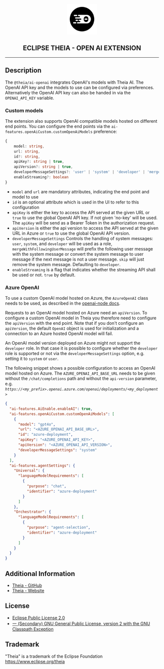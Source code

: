 <div align='center'>

<br />

<img src='https://raw.githubusercontent.com/eclipse-theia/theia/master/logo/theia.svg?sanitize=true' alt='theia-ext-logo' width='100px' />

<h2>ECLIPSE THEIA - OPEN AI EXTENSION</h2>

<hr />

</div>

## Description

The `@theia/ai-openai` integrates OpenAI's models with Theia AI.
The OpenAI API key and the models to use can be configured via preferences.
Alternatively the OpenAI API key can also be handed in via the `OPENAI_API_KEY` variable.

### Custom models

The extension also supports OpenAI compatible models hosted on different end points.
You can configure the end points via the `ai-features.openAiCustom.customOpenAiModels` preference:

```ts
{
    model: string,
    url: string,
    id?: string,
    apiKey?: string | true,
    apiVersion?: string | true,
    developerMessageSettings?: 'user' | 'system' | 'developer' | 'mergeWithFollowingUserMessage' | 'skip',
    enableStreaming?: boolean
}
```

- `model` and `url` are mandatory attributes, indicating the end point and model to use
- `id` is an optional attribute which is used in the UI to refer to this configuration
- `apiKey` is either the key to access the API served at the given URL or `true` to use the global OpenAI API key. If not given 'no-key' will be used. The `apiKey` will be send as a Bearer Token in the authorization request.
- `apiVersion` is either the api version to access the API served at the given URL in Azure or `true` to use the global OpenAI API version.
- `developerMessageSettings` Controls the handling of system messages: `user`, `system`, and `developer` will be used as a role, `mergeWithFollowingUserMessage` will prefix the
  following user message with the system message or convert the system message to user message if the next message is not a user message. `skip` will just remove the system message.
  Defaulting to `developer`.
- `enableStreaming` is a flag that indicates whether the streaming API shall be used or not. `true` by default.

### Azure OpenAI

To use a custom OpenAI model hosted on Azure, the `AzureOpenAI` class needs to be used, as described in the
[openai-node docs](https://github.com/openai/openai-node?tab=readme-ov-file#microsoft-azure-openai).

Requests to an OpenAI model hosted on Azure need an `apiVersion`. To configure a custom OpenAI model in Theia you therefore need to configure the `apiVersion` with the end point.
Note that if you don't configure an `apiVersion`, the default `OpenAI` object is used for initialization and a connection to an Azure hosted OpenAI model will fail.

An OpenAI model version deployed on Azure might not support the `developer` role. In that case it is possible to configure whether the `developer` role is supported or not via the
`developerMessageSettings` option, e.g. setting it to `system` or `user`.

The following snippet shows a possible configuration to access an OpenAI model hosted on Azure. The `AZURE_OPENAI_API_BASE_URL` needs to be given without the `/chat/completions`
path and without the `api-version` parameter, e.g. _`https://<my_prefix>.openai.azure.com/openai/deployments/<my_deployment>`_

```json
{
  "ai-features.AiEnable.enableAI": true,
  "ai-features.openAiCustom.customOpenAiModels": [
    {
      "model": "gpt4o",
      "url": "<AZURE_OPENAI_API_BASE_URL>",
      "id": "azure-deployment",
      "apiKey": "<AZURE_OPENAI_API_KEY>",
      "apiVersion": "<AZURE_OPENAI_API_VERSION>",
      "developerMessageSettings": "system"
    }
  ],
  "ai-features.agentSettings": {
    "Universal": {
      "languageModelRequirements": [
        {
          "purpose": "chat",
          "identifier": "azure-deployment"
        }
      ]
    },
    "Orchestrator": {
      "languageModelRequirements": [
        {
          "purpose": "agent-selection",
          "identifier": "azure-deployment"
        }
      ]
    }
  }
}
```

## Additional Information

- [Theia - GitHub](https://github.com/eclipse-theia/theia)
- [Theia - Website](https://theia-ide.org/)

## License

- [Eclipse Public License 2.0](http://www.eclipse.org/legal/epl-2.0/)
- [一 (Secondary) GNU General Public License, version 2 with the GNU Classpath Exception](https://projects.eclipse.org/license/secondary-gpl-2.0-cp)

## Trademark

"Theia" is a trademark of the Eclipse Foundation
<https://www.eclipse.org/theia>
